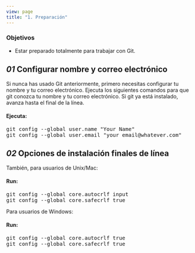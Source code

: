 ```yaml
---
view: page
title: "1. Preparación"
---
```


<h3>Objetivos</h3>

<ul><li>Estar preparado totalmente para trabajar con Git.</li></ul>

<h2><em>01</em> Configurar nombre y correo electrónico</h2>

<p>Si nunca has usado Git anteriormente, primero necesitas configurar tu nombre y tu correo electrónico. Ejecuta los siguientes comandos para que git conozca tu nombre y tu correo electrónico. Si git ya está instalado, avanza hasta el final de la línea.</p>

<h4 class="h4-pre">Ejecuta:</h4>

<pre class="instructions">git config --global user.name "Your Name"
git config --global user.email "your_email@whatever.com"</pre>

<h2><em>02</em> Opciones de instalación finales de línea</h2>

<p>También, para usuarios de Unix/Mac:</p>

<h4 class="h4-pre">Run:</h4>

<pre class="instructions">git config --global core.autocrlf input
git config --global core.safecrlf true</pre>

<p>Para usuarios de Windows:</p>

<h4 class="h4-pre">Run:</h4>

<pre class="instructions">git config --global core.autocrlf true
git config --global core.safecrlf true</pre>
